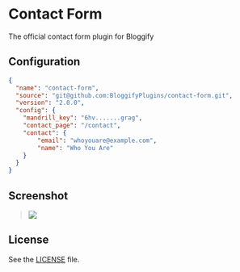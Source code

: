 Contact Form
============

The official contact form plugin for Bloggify

## Configuration

```json
{
  "name": "contact-form",
  "source": "git@github.com:BloggifyPlugins/contact-form.git",
  "version": "2.0.0",
  "config": {
    "mandrill_key": "6hv.......grag",
    "contact_page": "/contact",
    "contact": {
        "email": "whoyouare@example.com",
        "name": "Who You Are"
    }
  }
}
```

## Screenshot

> ![](http://i.imgur.com/v566p7k.png)

## License

See the [LICENSE](./LICENSE) file.
